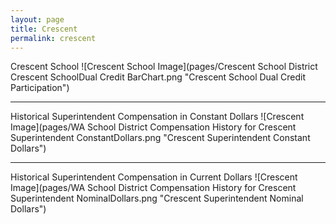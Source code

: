 ```yaml
---
layout: page
title: Crescent
permalink: crescent
---
```



Crescent School
![Crescent School Image](pages/Crescent School District Crescent SchoolDual Credit BarChart.png "Crescent School Dual Credit Participation")

___

Historical Superintendent Compensation in Constant Dollars
![Crescent Image](pages/WA School District Compensation History for Crescent Superintendent ConstantDollars.png "Crescent Superintendent Constant Dollars")

___

Historical Superintendent Compensation in Current Dollars
![Crescent Image](pages/WA School District Compensation History for Crescent Superintendent NominalDollars.png "Crescent Superintendent Nominal Dollars")